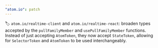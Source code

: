```yaml
---
"atom.io": patch
---
```


🏷️ `atom.io/realtime-client` and `atom.io/realtime-react`: broaden types accepted by the `pullFamilyMember` and `usePullFamilyMember` functions. Instead of just accepting `AtomToken`, they now accept `StateToken`, allowing for `SelectorToken` and `AtomToken` to be used interchangeably.
